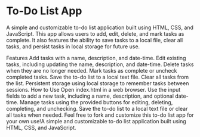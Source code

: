 # To-Do List App
 
A simple and customizable to-do list application built using HTML, CSS, and JavaScript. This app allows users to add, edit, delete, and mark tasks as complete. It also features the ability to save tasks to a local file, clear all tasks, and persist tasks in local storage for future use.

Features
Add tasks with a name, description, and date-time.
Edit existing tasks, including updating the name, description, and date-time.
Delete tasks when they are no longer needed.
Mark tasks as complete or uncheck completed tasks.
Save the to-do list to a local text file.
Clear all tasks from the list.
Persistent storage using local storage to remember tasks between sessions.
How to Use
Open index.html in a web browser.
Use the input fields to add a new task, including a name, description, and optional date-time.
Manage tasks using the provided buttons for editing, deleting, completing, and unchecking.
Save the to-do list to a local text file or clear all tasks when needed.
Feel free to fork and customize this to-do list app for your own use!A simple and customizable to-do list application built using HTML, CSS, and JavaScript.
